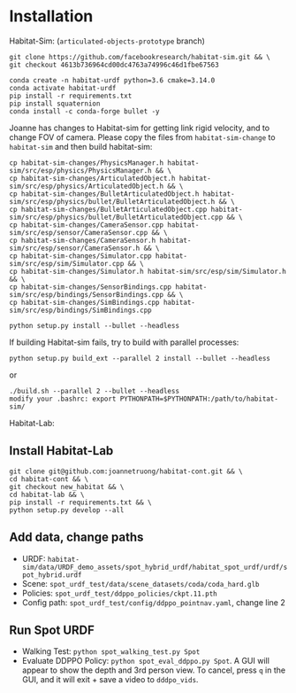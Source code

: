 # Installation

Habitat-Sim: (`articulated-objects-prototype` branch)
```
git clone https://github.com/facebookresearch/habitat-sim.git && \
git checkout 4613b736964cd00dc4763a74996c46d1fbe67563

conda create -n habitat-urdf python=3.6 cmake=3.14.0
conda activate habitat-urdf
pip install -r requirements.txt
pip install squaternion
conda install -c conda-forge bullet -y
```

Joanne has changes to Habitat-sim for getting link rigid velocity, and to change FOV of camera. Please copy the files from `habitat-sim-change` to `habitat-sim` and then build habitat-sim:

```
cp habitat-sim-changes/PhysicsManager.h habitat-sim/src/esp/physics/PhysicsManager.h && \
cp habitat-sim-changes/ArticulatedObject.h habitat-sim/src/esp/physics/ArticulatedObject.h && \
cp habitat-sim-changes/BulletArticulatedObject.h habitat-sim/src/esp/physics/bullet/BulletArticulatedObject.h && \
cp habitat-sim-changes/BulletArticulatedObject.cpp habitat-sim/src/esp/physics/bullet/BulletArticulatedObject.cpp && \
cp habitat-sim-changes/CameraSensor.cpp habitat-sim/src/esp/sensor/CameraSensor.cpp && \
cp habitat-sim-changes/CameraSensor.h habitat-sim/src/esp/sensor/CameraSensor.h && \
cp habitat-sim-changes/Simulator.cpp habitat-sim/src/esp/sim/Simulator.cpp && \
cp habitat-sim-changes/Simulator.h habitat-sim/src/esp/sim/Simulator.h && \
cp habitat-sim-changes/SensorBindings.cpp habitat-sim/src/esp/bindings/SensorBindings.cpp && \
cp habitat-sim-changes/SimBindings.cpp habitat-sim/src/esp/bindings/SimBindings.cpp 
```

`python setup.py install --bullet --headless`


If building Habitat-sim fails, try to build with parallel processes:

`python setup.py build_ext --parallel 2 install --bullet --headless`
 
or

```
./build.sh --parallel 2 --bullet --headless
modify your .bashrc: export PYTHONPATH=$PYTHONPATH:/path/to/habitat-sim/
```

Habitat-Lab:
## Install Habitat-Lab
```
git clone git@github.com:joannetruong/habitat-cont.git && \
cd habitat-cont && \ 
git checkout new_habitat && \ 
cd habitat-lab && \
pip install -r requirements.txt && \
python setup.py develop --all
```

## Add data, change paths
* URDF: `habitat-sim/data/URDF_demo_assets/spot_hybrid_urdf/habitat_spot_urdf/urdf/spot_hybrid.urdf`
* Scene: `spot_urdf_test/data/scene_datasets/coda/coda_hard.glb`
* Policies: `spot_urdf_test/ddppo_policies/ckpt.11.pth`
* Config path: `spot_urdf_test/config/ddppo_pointnav.yaml`, change line 2

## Run Spot URDF
* Walking Test: `python spot_walking_test.py Spot`
* Evaluate DDPPO Policy: `python spot_eval_ddppo.py Spot`. A GUI will appear to show the depth and 3rd person view. To cancel, press `q` in the GUI, and it will exit + save a video to `dddpo_vids`.

